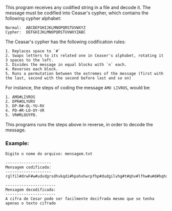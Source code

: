 This program receives any codified string in a file and decode it. The message must be codified into Ceasar's cypher, which contains the following cypher alphabet:

```
Normal:  ABCDEFGHIJKLMNOPQRSTUVWXYZ
Cypher:  DEFGHIJKLMNOPQRSTUVWXYZABC
```
The Ceasar's cypher has the following codification rules:

```
1. Replaces space to `#`
2. Swaps letters to its related one in Ceaser's alphabet, rotating it 3 spaces to the left.
3. Divides the message in equal blocks with `n` each.
4. Reverses each block.
5. Runs a permutation between the extremes of the message (first with the last, second with the second before last and so on)

```
For instance, the steps of coding the message `AMO LIVROS`, would be:

```
1. AMO#LIVROS
2. DPR#OLYURV
3. DP-R#-OL-YU-RV
4. PD-#R-LO-UY-VR
5. VR#RLOUYPD.
```
This programs runs the steps above in reverse, in order to decode the message. 

### Example:

```
Digite o nome do arquivo: mensagem.txt

--------------------
Mensagem codificada:
--------------------
rglfil#drwF#w#udvdgrsdhvkqdi#hpohxhwrpfhp#dudgilvhg#t#qhv#lfhw#u#d#hqhs#r#vhahhgf#uidu#D

----------------------
Mensagem decodificada:
----------------------
A cifra de Cesar pode ser facilmente decifrada mesmo que se tenha apenas o texto cifrado

```
